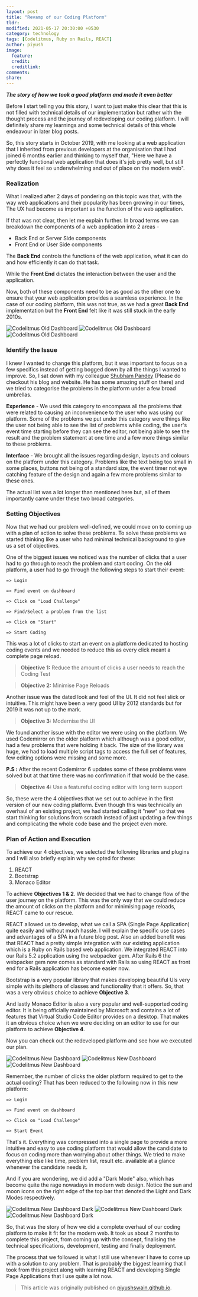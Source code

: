 ```yaml
---
layout: post
title: "Revamp of our Coding Platform"
tldr:
modified: 2021-05-17 20:30:00 +0530
category: technology
tags: [Codelitmus, Ruby on Rails, REACT]
author: piyush
image:
  feature:
  credit:
  creditlink:
comments:
share:
---
```





***The story of how we took a good platform and made it even better***


Before I start telling you this story, I want to just make this clear that this is not filled with technical details of our implementation but rather with the thought process and the journey of redeveloping our coding platform. I will definitely share my learnings and some technical details of this whole endeavour in later blog posts.

So, this story starts in October 2019, with me looking at a web application that I inherited from previous developers at the organisation that I had joined 6 months earlier and thinking to myself that, "Here we have a perfectly functional web application that does it's job pretty well, but still why does it feel so underwhelming and out of place on the modern web".


### Realization

What I realized after 2 days of pondering on this topic was that, with the way web applications and their popularity has been growing in our times, The UX had become as important as the function of the web application.

If that was not clear, then let me explain further. In broad terms we can breakdown the components of a web application into 2 areas - 
* Back End or Server Side components
* Front End or User Side components

The **Back End** controls the functions of the web application, what it can do and how efficiently it can do that task.

While the **Front End** dictates the interaction between the user and the application.

Now, both of these components need to be as good as the other one to ensure that your web application provides a seamless experience. In the case of our coding platform, this was not true, as we had a great **Back End** implementation but the **Front End** felt like it was still stuck in the early 2010s.

![Codelitmus Old Dashboard]({{site.baseurl}}/images/revamp-of-our-coding-platform/codelitmus_old_dashboard.png)
![Codelitmus Old Dashboard]({{site.baseurl}}/images/revamp-of-our-coding-platform/codelitmus_old_pl.png)
![Codelitmus Old Dashboard]({{site.baseurl}}/images/revamp-of-our-coding-platform/codelitmus_old_editor.png)


### Identify the Issue

I knew I wanted to change this platform, but it was important to focus on a few specifics instead of getting bogged down by all the things I wanted to improve. So, I sat down with my colleague [Shubham Pandey](https://www.shubhampandey.in) (Please do checkout his blog and website. He has some amazing stuff on there) and we tried to categorise the problems in the platform under a few broad umbrellas.

**Experience** - We used this category to encompass all the problems that were related to causing an inconvenience to the user who was using our platform.
Some of the problems we put under this category were things like the user not being able to see the list of problems while coding, the user's event time starting before they can see the editor, not being able to see the result and the problem statement at one time and a few more things similar to these problems.

**Interface** - We brought all the issues regarding design, layouts and colours on the platform under this category.
Problems like the text being too small in some places, buttons not being of a standard size, the event timer not eye catching feature of the design and again a few more problems similar to these ones.

The actual list was a lot longer than mentioned here but, all of them importantly came under these two broad categories.


### Setting Objectives

Now that we had our problem well-defined, we could move on to coming up with a plan of action to solve these problems. To solve these problems we started thinking like a user who had minimal technical background to give us a set of objectives.

One of the biggest issues we noticed was the number of clicks that a user had to go through to reach the problem and start coding. On the old platform, a user had to go through the following steps to start their event:

`=> Login`

`=> Find event on dashboard`

`=> Click on "Load Challenge"`

`=> Find/Select a problem from the list`

`=> Click on "Start"`

`=> Start Coding`

This was a lot of clicks to start an event on a platform dedicated to hosting coding events and we needed to reduce this as every click meant a complete page reload.

>**Objective 1:** Reduce the amount of clicks a user needs to reach the Coding Test

>**Objective 2:** Minimise Page Reloads

Another issue was the dated look and feel of the UI. It did not feel slick or intuitive. This might have been a very good UI by 2012 standards but for 2019 it was not up to the mark.

>**Objective 3:** Modernise the UI

We found another issue with the editor we were using on the platform. We used Codemirror on the older platform which although was a good editor, had a few problems that were holding it back. The size of the library was huge, we had to load multiple script tags to access the full set of features, few editing options were missing and some more.

**P.S :** After the recent Codemirror 6 updates some of these problems were solved but at that time there was no confirmation if that would be the case.

>**Objective 4:** Use a featureful coding editor with long term support

So, these were the 4 objectives that we set out to achieve in the first version of our new coding platform. Even though this was technically an overhaul of an existing project, we had started calling it "new" so that we start thinking for solutions from scratch instead of just updating a few things and complicating the whole code base and the project even more.

### Plan of Action and Execution

To achieve our 4 objectives, we selected the following libraries and plugins and I will also briefly explain why we opted for these:
1. REACT
2. Bootstrap
3. Monaco Editor

To achieve **Objectives 1 & 2**.
We decided that we had to change flow of the user journey on the platform.
This was the only way that we could reduce the amount of clicks on the platform and for minimising page reloads, REACT came to our rescue.

REACT allowed us to develop, what we call a SPA (Single Page Application) quite easily and without much hassle.
I will explain the specific use cases and advantages of a SPA in a future blog post.
Also an added benefit was that REACT had a pretty simple integration with our existing application which is a Ruby on Rails based web application. We integrated REACT into our Rails 5.2 application using the webpacker gem.
After Rails 6 the webpacker gem now comes as standard with Rails so using REACT as front end for a Rails application has become easier now.

Bootstrap is a very popular library that makes developing beautiful UIs very simple with its plethora of classes and functionality that it offers. So, that was a very obvious choice to achieve **Objective 3**.

And lastly Monaco Editor is also a very popular and well-supported coding editor. It is being officially maintained by Microsoft and contains a lot of features that Virtual Studio Code Editor provides on a desktop. That makes it an obvious choice when we were deciding on an editor to use for our platform to achieve **Objective 4**.

Now you can check out the redeveloped platform and see how we executed our plan.

![Codelitmus New Dashboard]({{site.baseurl}}/images/revamp-of-our-coding-platform/codelitmus_new_dashboard.png)
![Codelitmus New Dashboard]({{site.baseurl}}/images/revamp-of-our-coding-platform/codelitmus_new_editor_pl.png)
![Codelitmus New Dashboard]({{site.baseurl}}/images/revamp-of-our-coding-platform/codelitmus_new_editor_pd.png)

Remember, the number of clicks the older platform required to get to the actual coding? That has been reduced to the following now in this new platform:

`=> Login`

`=> Find event on dashboard`

`=> Click on "Load Challenge"`

`=> Start Event`

That's it. Everything was compressed into a single page to provide a more intuitive and easy to use coding platform that would allow the candidate to focus on coding more than worrying about other things. We tried to make everything else like time, problem list, result etc. available at a glance whenever the candidate needs it.

And if you are wondering, we did add a "Dark Mode" also, which has become quite the rage nowadays in modern web design. Notice the sun and moon icons on the right edge of the top bar that denoted the Light and Dark Modes respectively.

![Codelitmus New Dashboard Dark]({{site.baseurl}}/images/revamp-of-our-coding-platform/codelitmus_new_dashboard_dark.png)
![Codelitmus New Dashboard Dark]({{site.baseurl}}/images/revamp-of-our-coding-platform/codelitmus_new_editor_pl_dark.png)
![Codelitmus New Dashboard Dark]({{site.baseurl}}/images/revamp-of-our-coding-platform/codelitmus_new_editor_pd_dark.png)

So, that was the story of how we did a complete overhaul of our coding platform to make it fit for the modern web.
It took us about 2 months to complete this project, from coming up with the concept, finalising the technical specifications, development, testing and finally deployment.

The process that we followed is what I still use whenever I have to come up with a solution to any problem. That is probably the biggest learning that I took from this project along with learning REACT and developing Single Page Applications that I use quite a lot now.

> This article was originally published on [piyushswain.github.io](piyushswain.github.io/blog).
